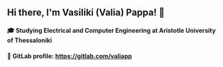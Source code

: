 ## Hi there, I'm Vasiliki (Valia) Pappa! 👋

#### 🎓 Studying Electrical and Computer Engineering at Aristotle University of Thessaloniki
#### 🦊 GitLab profile: https://gitlab.com/valiapp
